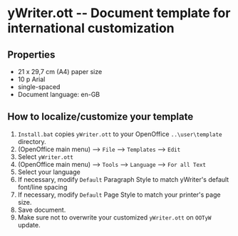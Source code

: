 # yWriter.ott -- Document template for international customization

## Properties

* 21 x 29,7 cm (A4) paper size
* 10 p Arial
* single-spaced
* Document language: en-GB

## How to localize/customize your template

1. `Install.bat` copies `yWriter.ott` to your OpenOffice `..\user\template` directory.
2. (OpenOffice main menu) --> `File` --> `Templates` --> `Edit`
3. Select `yWriter.ott` 
3. (OpenOffice main menu) --> `Tools` --> `Language` --> `For all Text` 
4. Select your language
5. If necessary, modify `Default` Paragraph Style to match yWriter's default font/line spacing
6. If necessary, modify `Default` Page Style to match your printer's page size.
7. Save document.
8. Make sure not to overwrite your customized `yWriter.ott` on `OOTyW` update.
